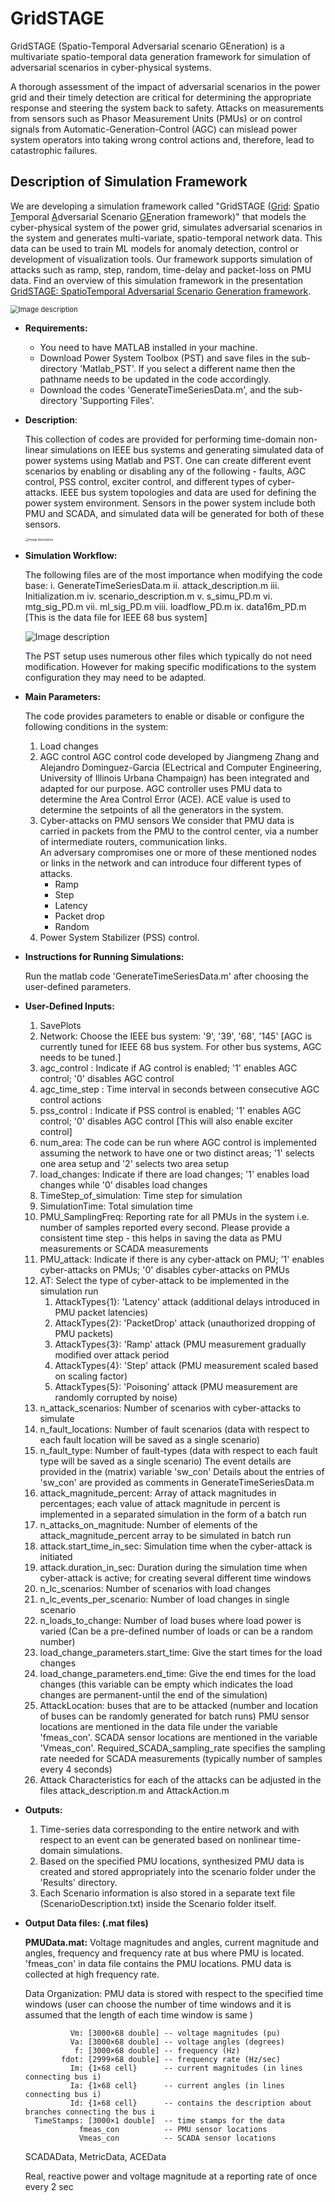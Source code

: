 # GridSTAGE 

GridSTAGE (Spatio-Temporal Adversarial scenario GEneration) is a multivariate spatio-temporal data generation framework for simulation of adversarial scenarios in cyber-physical systems.

A thorough assessment of the impact of adversarial scenarios in the power grid and  their timely detection are critical for determining the appropriate response and steering the system back to safety.  Attacks on measurements from sensors such as Phasor Measurement Units (PMUs) or on control signals from  Automatic-Generation-Control (AGC) can mislead power system operators into taking wrong control actions and, therefore, lead to catastrophic failures.  

## **Description of Simulation Framework**

We are developing a simulation framework called "GridSTAGE (<u>Grid</u>: <u>S</u>patio <u>T</u>emporal <u>A</u>dversarial Scenario <u>GE</u>neration framework)" that models the cyber-physical system of the power grid, simulates adversarial scenarios in the system and generates multi-variate, spatio-temporal network data.  This data can be used to train ML models for anomaly detection, control or development of visualization tools.  Our framework supports simulation of attacks such as ramp, step, random, time-delay and packet-loss on PMU data.  Find an overview of this simulation framework in the presentation [GridSTAGE: SpatioTemporal Adversarial Scenario Generation framework](docs/Powerdrone_eML_2020Apr_v1.pdf).

<img src="images/powerdrone-intro.png" alt="Image description" style="zoom:80%;" />

* **Requirements:**

  * You need to have MATLAB installed in your machine.
  * Download Power System Toolbox (PST) and save files in the sub-directory 'Matlab_PST'. If you select a different name then the pathname needs to be updated in the code accordingly.
  * Download the codes 'GenerateTimeSeriesData.m', and the sub-directory 'Supporting Files'.

* **Description**:

  This collection of codes are provided for performing time-domain non-linear simulations on IEEE bus systems and generating simulated data of power systems using Matlab and PST. One can create different event scenarios by enabling or disabling any of the following - faults, AGC control, PSS control, exciter control, and different types of cyber-attacks. IEEE bus system topologies and data are used for defining the power system environment. Sensors in the power system include both PMU and SCADA, and simulated data will be generated for both of these sensors.

  <img src="images/DataGeneration.PNG" alt="Image description" style="zoom: 33%;" />

* **Simulation Workflow:**

  The following files are of the most importance when modifying the code base:
  i.    GenerateTimeSeriesData.m
  ii.   attack_description.m
  iii.  Initialization.m
  iv.   scenario_description.m
  v.    s_simu_PD.m
  vi.   mtg_sig_PD.m
  vii.  ml_sig_PD.m
  viii. loadflow_PD.m
  ix.   data16m_PD.m [This is the data file for IEEE 68 bus system]

  ![Image description](images/CodeWorkflow.PNG)

  The PST setup uses numerous other files which typically do not need modification. However for making specific modifications to the system configuration they may need to be adapted.

* **Main Parameters:**

  The code provides parameters to enable or disable or configure the following conditions in the system:

  1. Load changes
  2. AGC control
     AGC control code developed by Jiangmeng Zhang and Alejandro Dominguez-Garcia (ELectrical and Computer Engineering, University of Illinois Urbana Champaign) has been integrated and adapted for our purpose.
     AGC controller uses PMU data to determine the Area Control Error (ACE). 
     ACE value is used to determine the setpoints of all the generators in the system.
  3. Cyber-attacks on PMU sensors
     We consider that PMU data is carried in packets from the PMU  to  the  control  center,  via  a  number  of  intermediate routers,  communication  links.  
     An  adversary  compromises  one  or  more  of  these mentioned  nodes  or  links  in  the  network  and  can introduce four different types of attacks.
     - Ramp
     - Step
     - Latency
     - Packet drop
     - Random
  4. Power System Stabilizer (PSS) control. 

* **Instructions for Running Simulations:**

  Run the matlab code 'GenerateTimeSeriesData.m' after choosing the user-defined parameters. 

* **User-Defined Inputs:**

  1. SavePlots
  2. Network: Choose the IEEE bus system: '9', '39', '68', '145' [AGC is currently tuned for IEEE 68 bus system. For other bus systems, AGC needs to be tuned.]
  3. agc_control : Indicate if AG control is enabled; '1' enables AGC control; '0' disables AGC control
  4. agc_time_step : Time interval in seconds between consecutive AGC control actions
  5. pss_control : Indicate if PSS control is enabled; '1' enables AGC control; '0' disables AGC control [This will also enable exciter control]
  6. num_area: The code can be run where AGC control is implemented assuming the network to have one or two distinct areas; '1' selects one area setup and '2' selects two area setup
  7. load_changes: Indicate if there are load changes; '1' enables load changes while '0' disables load changes
  8. TimeStep_of_simulation: Time step for simulation
  9. SimulationTime: Total simulation time 
  10. PMU_SamplingFreq: Reporting rate for all PMUs in the system i.e. number of samples reported every second.
      Please provide a consistent time step - this helps in saving the data as PMU measurements or SCADA measurements 
  11. PMU_attack: Indicate if there is any cyber-attack on PMU; '1' enables cyber-attacks on PMUs; '0' disables cyber-attacks on PMUs
  12. AT: Select the type of cyber-attack to be implemented in the simulation run
       1. AttackTypes{1}: 'Latency' attack (additional delays introduced  in PMU packet latencies)
       2. AttackTypes{2}: 'PacketDrop' attack (unauthorized  dropping  of  PMU packets)
       3. AttackTypes{3}: 'Ramp' attack (PMU measurement gradually modified over attack period
       4. AttackTypes{4}: 'Step' attack (PMU measurement scaled based on scaling factor)
       5. AttackTypes{5}: 'Poisoning' attack (PMU measurement are randomly corrupted by noise)
  13. n_attack_scenarios: Number of scenarios with cyber-attacks to simulate
  14. n_fault_locations: Number of fault scenarios (data with respect to each fault location will be saved as a single scenario)
  15. n_fault_type: Number of fault-types (data with respect to each fault type will be saved as a single scenario)
      The event details are provided in the (matrix) variable 'sw_con' Details about the entries of 'sw_con' are provided as comments in GenerateTimeSeriesData.m
   16. attack_magnitude_percent: Array of attack magnitudes in percentages; each value of attack magnitude in percent is implemented in a separated simulation in the form of a batch run 
   17. n_attacks_on_magnitude: Number of elements of the attack_magnitude_percent array to be simulated in batch run
   18. attack.start_time_in_sec: Simulation time when the cyber-attack is initiated
   19. attack.duration_in_sec: Duration during the simulation time when cyber-attack is active; for creating several different time windows  
   20. n_lc_scenarios: Number of scenarios with load changes 
   21. n_lc_events_per_scenario: Number of load changes in single scenario 
   22. n_loads_to_change: Number of load buses where load power is varied (Can be a pre-defined number of loads or can be a random number)
   23. load_change_parameters.start_time: Give the start times for the load changes
   24. load_change_parameters.end_time: Give the end times for the load changes (this variable can be empty which indicates the load changes are permanent-until the end of the simulation)
   25. AttackLocation: buses that are to be attacked (number and location of buses can be randomly generated for batch runs) 
      PMU sensor locations are mentioned in the data file under the variable 'fmeas_con'.
      SCADA sensor locations are mentioned in the variable 'Vmeas_con'. Required_SCADA_sampling_rate specifies the sampling rate needed for SCADA measurements (typically number of samples every 4 seconds)  
   26. Attack Characteristics for each of the attacks can be adjusted in the files attack_description.m and AttackAction.m

* **Outputs:**

  1. Time-series data corresponding to the entire network and with respect to an event can be generated based on nonlinear time-domain simulations. 
  2. Based on the specified PMU locations, synthesized PMU data is created and stored appropriately into the scenario folder under the 'Results' directory. 
  3. Each Scenario information is also stored in a separate text file (ScenarioDescription.txt) inside the Scenario folder itself. 

* **Output Data files: (.mat files)**
  
  **PMUData.mat:**
  Voltage magnitudes and angles, current magnitude and angles, frequency and frequency rate at bus where PMU is located. 
  'fmeas_con' in data file contains the PMU locations. PMU data is collected at high frequency rate. 

  Data Organization: PMU data is stored with respect to the specified time windows (user can choose the number of time windows and it is assumed that the length of each time window is same ) 

  ```
            Vm: [3000×68 double] -- voltage magnitudes (pu)
            Va: [3000×68 double] -- voltage angles (degrees)
             f: [3000×68 double] -- frequency (Hz)
          fdot: [2999×68 double] -- frequency rate (Hz/sec)
            Im: {1×68 cell}      -- current magnitudes (in lines connecting bus i)
            Ia: {1×68 cell}      -- current angles (in lines connecting bus i)
            Id: {1×68 cell}      -- contains the description about branches connecting the bus i
    TimeStamps: [3000×1 double]  -- time stamps for the data 
              fmeas_con          -- PMU sensor locations  
              Vmeas_con          -- SCADA sensor locations    
  ```

   SCADAData, MetricData, ACEData

  Real, reactive power and voltage magnitude at a reporting rate of once every 2 sec


